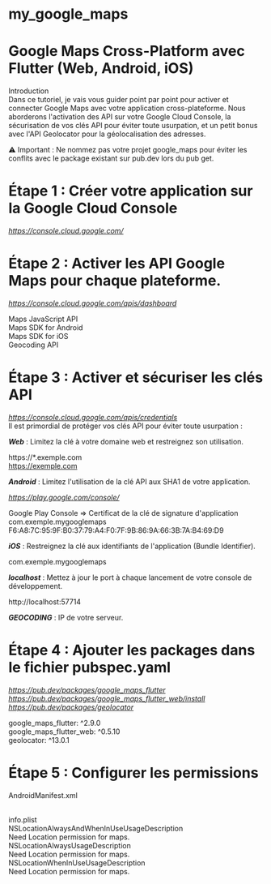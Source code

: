 # my_google_maps

# **Google Maps Cross-Platform avec Flutter (Web, Android, iOS)**   
Introduction   
Dans ce tutoriel, je vais vous guider point par point pour activer et connecter Google Maps avec votre application cross-plateforme. Nous aborderons l'activation des API sur votre Google Cloud Console, la sécurisation de vos clés API pour éviter toute usurpation, et un petit bonus avec l'API Geolocator pour la géolocalisation des adresses.  

⚠️ Important : Ne nommez pas votre projet google_maps pour éviter les conflits avec le package existant sur pub.dev lors du pub get.  

# **Étape 1 : Créer votre application sur la Google Cloud Console**

*https://console.cloud.google.com/*

# **Étape 2 : Activer les API Google Maps pour chaque plateforme.**

*https://console.cloud.google.com/apis/dashboard*

Maps JavaScript API  
Maps SDK for Android  
Maps SDK for iOS  
Geocoding API  

# **Étape 3 : Activer et sécuriser les clés API**

*https://console.cloud.google.com/apis/credentials*  
Il est primordial de protéger vos clés API pour éviter toute usurpation :  

***Web*** : Limitez la clé à votre domaine web et restreignez son utilisation.

https://*.exemple.com	  
https://exemple.com	  

***Android*** : Limitez l'utilisation de la clé API aux SHA1 de votre application.

*https://play.google.com/console/*  

Google Play Console => Certificat de la clé de signature d'application  
com.exemple.mygooglemaps  
F6:A8:7C:95:9F:B0:37:79:A4:F0:7F:9B:86:9A:66:3B:7A:B4:69:D9	  

***iOS*** : Restreignez la clé aux identifiants de l'application (Bundle Identifier).

com.exemple.mygooglemaps  

***localhost*** : Mettez à jour le port à chaque lancement de votre console de développement.

http://localhost:57714  

***GEOCODING*** : IP de votre serveur.  

# **Étape 4 : Ajouter les packages dans le fichier pubspec.yaml**

*https://pub.dev/packages/google_maps_flutter*  
*https://pub.dev/packages/google_maps_flutter_web/install*  
*https://pub.dev/packages/geolocator*  

  google_maps_flutter: ^2.9.0  
  google_maps_flutter_web: ^0.5.10  
  geolocator: ^13.0.1  

# **Étape 5 : Configurer les permissions**

AndroidManifest.xml  
    <uses-permission android:name="android.permission.INTERNET"/>  
    <uses-permission android:name="android.permission.ACCESS_FINE_LOCATION"/>  

info.plist  
        <key>NSLocationAlwaysAndWhenInUseUsageDescription</key>  
        <string>Need Location permission for maps.</string>  
        <key>NSLocationAlwaysUsageDescription</key>  
        <string>Need Location permission for maps.</string>  
        <key>NSLocationWhenInUseUsageDescription</key>  
        <string>Need Location permission for maps.</string>  










